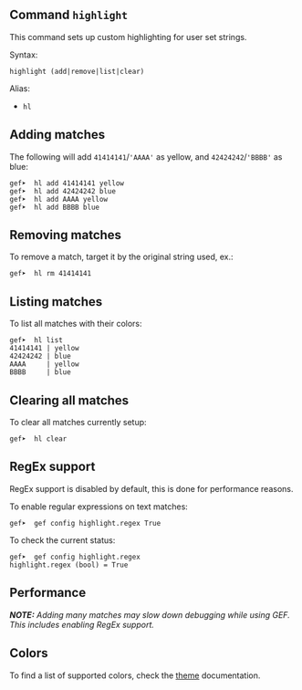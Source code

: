 ## Command `highlight`

This command sets up custom highlighting for user set strings.

Syntax:

```text
highlight (add|remove|list|clear)
```

Alias:

-  `hl`

## Adding matches

The following will add `41414141`/`'AAAA'` as yellow, and `42424242`/`'BBBB'`
as blue:

```text
gef➤  hl add 41414141 yellow
gef➤  hl add 42424242 blue
gef➤  hl add AAAA yellow
gef➤  hl add BBBB blue
```

## Removing matches

To remove a match, target it by the original string used, ex.:

```text
gef➤  hl rm 41414141
```

## Listing matches

To list all matches with their colors:

```text
gef➤  hl list
41414141 | yellow
42424242 | blue
AAAA     | yellow
BBBB     | blue
```

## Clearing all matches

To clear all matches currently setup:

```text
gef➤  hl clear
```

## RegEx support

RegEx support is disabled by default, this is done for performance reasons.

To enable regular expressions on text matches:

```text
gef➤  gef config highlight.regex True
```

To check the current status:

```text
gef➤  gef config highlight.regex
highlight.regex (bool) = True
```

## Performance

_**NOTE:** Adding many matches may slow down debugging while using GEF. This includes enabling RegEx
support._

## Colors

To find a list of supported colors, check the [theme](./theme.md#changing-colors) documentation.
